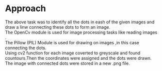 # Approach

The above task was to  identify all the dots in eash of the given images and draw a linw connecting these dots to form an image.<br>
The OpenCv module is used for image processing tasks like reading images .<br>
The Pillow (PIL) Module is used for drawing on images ,in this case connecting the dots.<br>
Using cv2 function for each image coverted to greyscale and found countours.Then the coordinates were assigned and the dots were drawn.<br>
The image with connected dots were stored in a new .png file.
